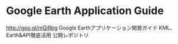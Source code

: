Google Earth Application Guide
===========================

http://goo.gl/mQiRbg Google Earthアプリケーション開発ガイド KML、Earth&amp;API徹底活用 公開レポジトリ
